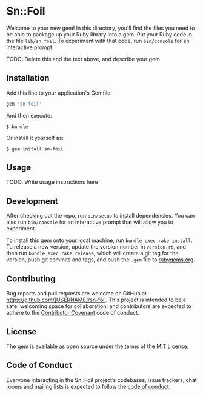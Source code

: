 # Sn::Foil

Welcome to your new gem! In this directory, you'll find the files you need to be able to package up your Ruby library into a gem. Put your Ruby code in the file `lib/sn_foil`. To experiment with that code, run `bin/console` for an interactive prompt.

TODO: Delete this and the text above, and describe your gem

## Installation

Add this line to your application's Gemfile:

```ruby
gem 'sn-foil'
```

And then execute:

    $ bundle

Or install it yourself as:

    $ gem install sn-foil

## Usage

TODO: Write usage instructions here

## Development

After checking out the repo, run `bin/setup` to install dependencies. You can also run `bin/console` for an interactive prompt that will allow you to experiment.

To install this gem onto your local machine, run `bundle exec rake install`. To release a new version, update the version number in `version.rb`, and then run `bundle exec rake release`, which will create a git tag for the version, push git commits and tags, and push the `.gem` file to [rubygems.org](https://rubygems.org).

## Contributing

Bug reports and pull requests are welcome on GitHub at https://github.com/[USERNAME]/sn-foil. This project is intended to be a safe, welcoming space for collaboration, and contributors are expected to adhere to the [Contributor Covenant](http://contributor-covenant.org) code of conduct.

## License

The gem is available as open source under the terms of the [MIT License](https://opensource.org/licenses/MIT).

## Code of Conduct

Everyone interacting in the Sn::Foil project’s codebases, issue trackers, chat rooms and mailing lists is expected to follow the [code of conduct](https://github.com/[USERNAME]/sn-foil/blob/master/CODE_OF_CONDUCT.md).
